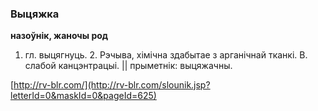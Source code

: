 ### Выцяжка
**назоўнік, жаночы род**

1. гл. выцягнуць. 2. Рэчыва, хімічна здабытае з арганічнай тканкі. В. слабой канцэнтрацыі. || прыметнік: выцяжачны.

<a rel="author">[http://rv-blr.com/](http://rv-blr.com/slounik.jsp?letterId=0&maskId=0&pageId=625)</a>
